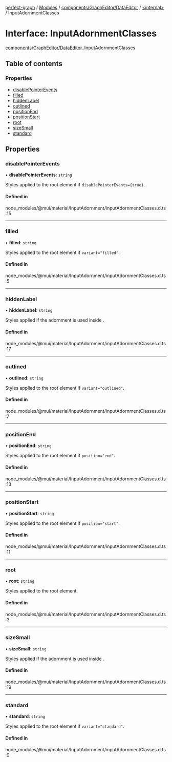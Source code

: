 [perfect-graph](../README.md) / [Modules](../modules.md) / [components/GraphEditor/DataEditor](../modules/components_GraphEditor_DataEditor.md) / [<internal\>](../modules/components_GraphEditor_DataEditor._internal_.md) / InputAdornmentClasses

# Interface: InputAdornmentClasses

[components/GraphEditor/DataEditor](../modules/components_GraphEditor_DataEditor.md).[<internal>](../modules/components_GraphEditor_DataEditor._internal_.md).InputAdornmentClasses

## Table of contents

### Properties

- [disablePointerEvents](components_GraphEditor_DataEditor._internal_.InputAdornmentClasses.md#disablepointerevents)
- [filled](components_GraphEditor_DataEditor._internal_.InputAdornmentClasses.md#filled)
- [hiddenLabel](components_GraphEditor_DataEditor._internal_.InputAdornmentClasses.md#hiddenlabel)
- [outlined](components_GraphEditor_DataEditor._internal_.InputAdornmentClasses.md#outlined)
- [positionEnd](components_GraphEditor_DataEditor._internal_.InputAdornmentClasses.md#positionend)
- [positionStart](components_GraphEditor_DataEditor._internal_.InputAdornmentClasses.md#positionstart)
- [root](components_GraphEditor_DataEditor._internal_.InputAdornmentClasses.md#root)
- [sizeSmall](components_GraphEditor_DataEditor._internal_.InputAdornmentClasses.md#sizesmall)
- [standard](components_GraphEditor_DataEditor._internal_.InputAdornmentClasses.md#standard)

## Properties

### disablePointerEvents

• **disablePointerEvents**: `string`

Styles applied to the root element if `disablePointerEvents={true}`.

#### Defined in

node_modules/@mui/material/InputAdornment/inputAdornmentClasses.d.ts:15

___

### filled

• **filled**: `string`

Styles applied to the root element if `variant="filled"`.

#### Defined in

node_modules/@mui/material/InputAdornment/inputAdornmentClasses.d.ts:5

___

### hiddenLabel

• **hiddenLabel**: `string`

Styles applied if the adornment is used inside <FormControl hiddenLabel />.

#### Defined in

node_modules/@mui/material/InputAdornment/inputAdornmentClasses.d.ts:17

___

### outlined

• **outlined**: `string`

Styles applied to the root element if `variant="outlined"`.

#### Defined in

node_modules/@mui/material/InputAdornment/inputAdornmentClasses.d.ts:7

___

### positionEnd

• **positionEnd**: `string`

Styles applied to the root element if `position="end"`.

#### Defined in

node_modules/@mui/material/InputAdornment/inputAdornmentClasses.d.ts:13

___

### positionStart

• **positionStart**: `string`

Styles applied to the root element if `position="start"`.

#### Defined in

node_modules/@mui/material/InputAdornment/inputAdornmentClasses.d.ts:11

___

### root

• **root**: `string`

Styles applied to the root element.

#### Defined in

node_modules/@mui/material/InputAdornment/inputAdornmentClasses.d.ts:3

___

### sizeSmall

• **sizeSmall**: `string`

Styles applied if the adornment is used inside <FormControl size="small" />.

#### Defined in

node_modules/@mui/material/InputAdornment/inputAdornmentClasses.d.ts:19

___

### standard

• **standard**: `string`

Styles applied to the root element if `variant="standard"`.

#### Defined in

node_modules/@mui/material/InputAdornment/inputAdornmentClasses.d.ts:9
